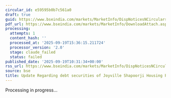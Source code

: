 ```yaml
---
circular_id: e59595b0b7c561a0
draft: true
guid: https://www.bseindia.com/markets/MarketInfo/DispNoticesNCirculars.aspx?Noticeid={944DC7DB-E696-4B60-A2B8-74765179248C}&noticeno=20250919-9&dt=09/19/2025&icount=9&totcount=44&flag=0
pdf_url: https://www.bseindia.com/markets/MarketInfo/DownloadAttach.aspx?id=20250919-9&attachedId=d8ebc53d-3ab3-46b8-a3ca-28028929b607
processing:
  attempts: 1
  content_hash: ''
  processed_at: '2025-09-19T15:36:15.211724'
  processor_version: '2.0'
  stage: claude_failed
  status: failed
published_date: '2025-09-19T10:31:34+00:00'
rss_url: https://www.bseindia.com/markets/MarketInfo/DispNoticesNCirculars.aspx?Noticeid={944DC7DB-E696-4B60-A2B8-74765179248C}&noticeno=20250919-9&dt=09/19/2025&icount=9&totcount=44&flag=0
source: bse
title: Update Regarding debt securities of Joyville Shapoorji Housing Private Limited
---
```


Processing in progress...